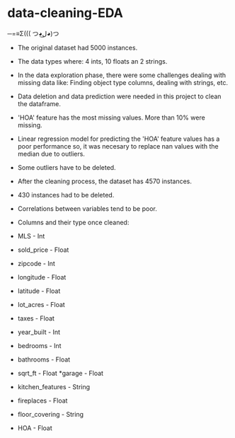 # data-cleaning-EDA

─=≡Σ((( つ◕ل͜◕)つ

* The original dataset had 5000 instances.
* The data types where: 4 ints, 10 floats an 2 strings.
* In the data exploration phase, there were some challenges dealing with missing data like: Finding object type columns, dealing with strings, etc. 
* Data deletion and data prediction were needed in this project to clean the dataframe.
* 'HOA' feature has the most missing values. More than 10% were missing.
* Linear regression model for predicting the 'HOA' feature values has a poor performance so, it was necesary to replace nan values with the median due to outliers.
* Some outliers have to be deleted.
* After the cleaning process, the dataset has 4570 instances.
* 430 instances had to be deleted. 
* Correlations between variables tend to be poor.
* Columns and their type once cleaned:

* MLS - Int
* sold_price - Float
* zipcode - Int
* longitude - Float
* latitude - Float
* lot_acres - Float
* taxes - Float
* year_built - Int
* bedrooms - Int
* bathrooms - Float
* sqrt_ft - Float
*garage - Float
* kitchen_features - String
* fireplaces - Float
* floor_covering - String
* HOA - Float
